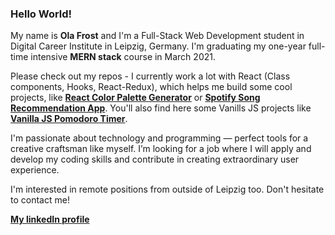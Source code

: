 ### Hello World!

My name is **Ola Frost** and I'm a Full-Stack Web Development student in Digital
Career Institute in Leipzig, Germany. I'm graduating my one-year full-time
intensive **MERN stack** course in March 2021.

Please check out my repos - I currently work a lot with React (Class components, Hooks, React-Redux), which helps me build some cool projects, like **[React Color Palette Generator](https://github.com/OlaFro/React-color-palette-generator)** or **[Spotify Song Recommendation App](https://github.com/OlaFro/SpotifyAPI)**. You'll also find here some Vanills JS projects like **[Vanilla JS Pomodoro Timer](https://github.com/OlaFro/Pomodoro-Timer)**.

I'm passionate about technology and programming — perfect tools for a creative
craftsman like myself. I’m looking for a job where I will apply and develop my coding skills and contribute in creating
extraordinary user experience.

I'm interested in remote positions from outside of Leipzig too. Don't hesitate
to contact me!

**[My linkedIn profile](www.linkedin.com/in/ola-frost)**
